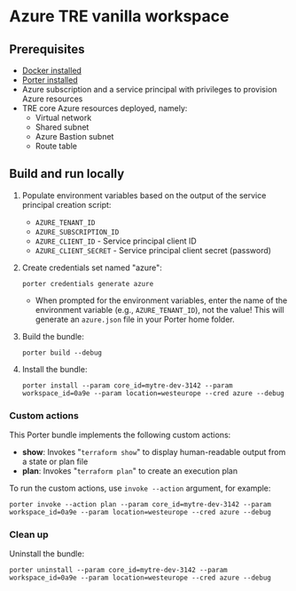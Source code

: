 # Azure TRE vanilla workspace

## Prerequisites

* [Docker installed](https://docs.docker.com/get-docker/)
* [Porter installed](https://porter.sh/install)
* Azure subscription and a service principal with privileges to provision Azure resources
* TRE core Azure resources deployed, namely:
  * Virtual network
  * Shared subnet
  * Azure Bastion subnet
  * Route table

## Build and run locally

1. Populate environment variables based on the output of the service principal creation script:

    * `AZURE_TENANT_ID`
    * `AZURE_SUBSCRIPTION_ID`
    * `AZURE_CLIENT_ID` - Service principal client ID
    * `AZURE_CLIENT_SECRET` - Service principal client secret (password)

1. Create credentials set named "azure":

    ```plaintext
    porter credentials generate azure
    ```

    * When prompted for the environment variables, enter the name of the environment variable (e.g., `AZURE_TENANT_ID`), not the value! This will generate an `azure.json` file in your Porter home folder.

1. Build the bundle:

    ```plaintext
    porter build --debug
    ```

1. Install the bundle:

    ```plaintext
    porter install --param core_id=mytre-dev-3142 --param workspace_id=0a9e --param location=westeurope --cred azure --debug
    ```

### Custom actions

This Porter bundle implements the following custom actions:

* **show**: Invokes "`terraform show`" to display human-readable output from a state or plan file
* **plan**: Invokes "`terraform plan`" to create an execution plan

To run the custom actions, use `invoke --action` argument, for example:

```plaintext
porter invoke --action plan --param core_id=mytre-dev-3142 --param workspace_id=0a9e --param location=westeurope --cred azure --debug
```

### Clean up

Uninstall the bundle:

```plaintext
porter uninstall --param core_id=mytre-dev-3142 --param workspace_id=0a9e --param location=westeurope --cred azure --debug
```
